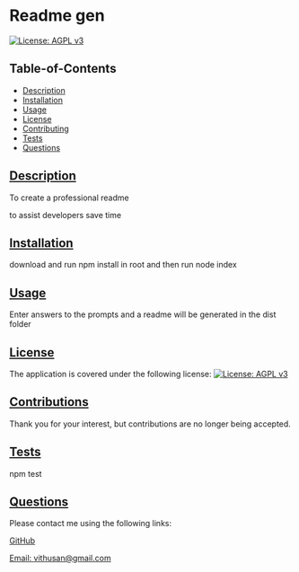 
  
  # Readme gen

  [![License: AGPL v3](https://img.shields.io/badge/License-AGPL_v3-blue.svg)](https://www.gnu.org/licenses/agpl-3.0)

  
  ## Table-of-Contents
  
  * [Description](#description)
  * [Installation](#installation)
  * [Usage](#usage)
  * [License](#license)
  * [Contributing](#contributing)
  * [Tests](#tests)
  * [Questions](#questions)
  
  ## [Description](#table-of-contents)
  
  To create a professional readme
  
  to assist developers save time
  
  ## [Installation](#table-of-contents)
  
  download and run npm install in root and then run node index
  
  ## [Usage](#table-of-contents)
  
  Enter answers to the prompts and a readme will be generated in the dist folder

  ## [License](#table-of-contents)
  
  
  The application is covered under the following license:
  [![License: AGPL v3](https://img.shields.io/badge/License-AGPL_v3-blue.svg)](https://www.gnu.org/licenses/agpl-3.0)
    
  
  ## [Contributions](#table-of-contents)
  
  
  Thank you for your interest, but contributions are no longer being accepted.
    
  
  ## [Tests](#table-of-contents)
  
  npm test
  
  ## [Questions](#table-of-contents)
  
  Please contact me using the following links:
  
  [GitHub](https://github.com/vithursan)
  
  [Email: vithusan@gmail.com](mailto:vithusan@gmail.com)

